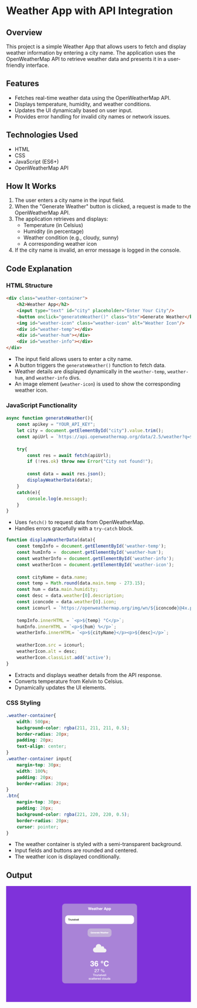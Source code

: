 # Weather App with API Integration

## Overview
This project is a simple Weather App that allows users to fetch and display weather information by entering a city name. The application uses the OpenWeatherMap API to retrieve weather data and presents it in a user-friendly interface.

## Features
- Fetches real-time weather data using the OpenWeatherMap API.
- Displays temperature, humidity, and weather conditions.
- Updates the UI dynamically based on user input.
- Provides error handling for invalid city names or network issues.

## Technologies Used
- HTML
- CSS
- JavaScript (ES6+)
- OpenWeatherMap API

## How It Works
1. The user enters a city name in the input field.
2. When the "Generate Weather" button is clicked, a request is made to the OpenWeatherMap API.
3. The application retrieves and displays:
   - Temperature (in Celsius)
   - Humidity (in percentage)
   - Weather condition (e.g., cloudy, sunny)
   - A corresponding weather icon
4. If the city name is invalid, an error message is logged in the console.

## Code Explanation

### HTML Structure
```html
<div class="weather-container">
    <h2>Weather App</h2>
    <input type="text" id="city" placeholder="Enter Your City"/>
    <button onclick="generateWeather()" class="btn">Generate Weather</button>
    <img id="weather-icon" class="weather-icon" alt="Weather Icon"/>
    <div id="weather-temp"></div>
    <div id="weather-hum"></div>
    <div id="weather-info"></div>
</div>
```
- The input field allows users to enter a city name.
- A button triggers the `generateWeather()` function to fetch data.
- Weather details are displayed dynamically in the `weather-temp`, `weather-hum`, and `weather-info` divs.
- An image element (`weather-icon`) is used to show the corresponding weather icon.

### JavaScript Functionality

```javascript
async function generateWeather(){
    const apikey = "YOUR_API_KEY";
    let city = document.getElementById("city").value.trim();
    const apiUrl = `https://api.openweathermap.org/data/2.5/weather?q=${city}&appid=${apikey}`;

    try{
        const res = await fetch(apiUrl);
        if (!res.ok) throw new Error("City not found!");

        const data = await res.json();
        displayWeatherData(data);
    }
    catch(e){
        console.log(e.message);
    }
}
```
- Uses `fetch()` to request data from OpenWeatherMap.
- Handles errors gracefully with a `try-catch` block.

```javascript
function displayWeatherData(data){
    const tempInfo = document.getElementById('weather-temp');
    const humInfo =  document.getElementById('weather-hum');
    const weatherInfo = document.getElementById('weather-info');
    const weatherIcon = document.getElementById('weather-icon');
    
    const cityName = data.name;
    const temp = Math.round(data.main.temp - 273.15);
    const hum = data.main.humidity;
    const desc = data.weather[0].description;
    const iconcode = data.weather[0].icon;
    const iconurl = `https://openweathermap.org/img/wn/${iconcode}@4x.png`;
    
    tempInfo.innerHTML = `<p>${temp} °C</p>`;
    humInfo.innerHTML = `<p>${hum} %</p>`;
    weatherInfo.innerHTML= `<p>${cityName}</p><p>${desc}</p>`;

    weatherIcon.src = iconurl;
    weatherIcon.alt = desc;
    weatherIcon.classList.add('active');
}
```
- Extracts and displays weather details from the API response.
- Converts temperature from Kelvin to Celsius.
- Dynamically updates the UI elements.

### CSS Styling
```css
.weather-container{
    width: 500px;
    background-color: rgba(211, 211, 211, 0.5);
    border-radius: 20px;
    padding: 20px;
    text-align: center;
}
.weather-container input{
    margin-top: 30px;
    width: 100%;
    padding: 20px;
    border-radius: 20px;
}
.btn{
    margin-top: 30px;
    padding: 20px;
    background-color: rgba(221, 220, 220, 0.5);
    border-radius: 20px;
    cursor: pointer;
}
```
- The weather container is styled with a semi-transparent background.
- Input fields and buttons are rounded and centered.
- The weather icon is displayed conditionally.

## Output
![Weather App Screenshot](assets/desktop.png)


